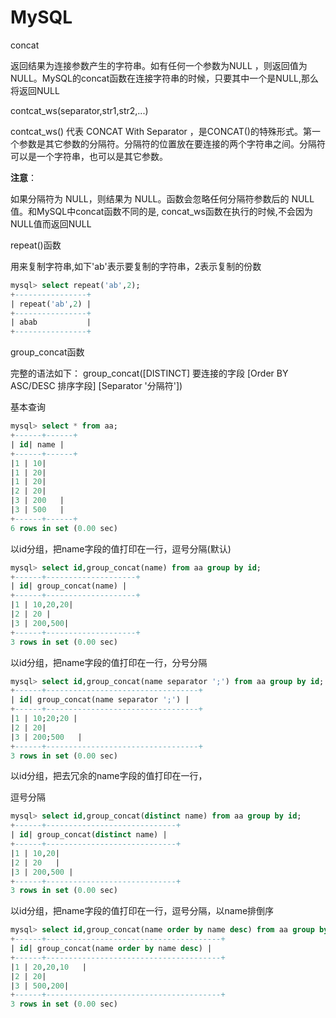 # MySQL

 concat

返回结果为连接参数产生的字符串。如有任何一个参数为NULL ，则返回值为 NULL。MySQL的concat函数在连接字符串的时候，只要其中一个是NULL,那么将返回NULL

contcat_ws(separator,str1,str2,...)

contcat_ws() 代表 CONCAT With Separator ，是CONCAT()的特殊形式。第一个参数是其它参数的分隔符。分隔符的位置放在要连接的两个字符串之间。分隔符可以是一个字符串，也可以是其它参数。

**注意**：

如果分隔符为 NULL，则结果为 NULL。函数会忽略任何分隔符参数后的 NULL 值。和MySQL中concat函数不同的是, concat_ws函数在执行的时候,不会因为NULL值而返回NULL

repeat()函数

 

用来复制字符串,如下'ab'表示要复制的字符串，2表示复制的份数

```sql
mysql> select repeat('ab',2);
+----------------+
| repeat('ab',2) |
+----------------+
| abab           |
+----------------+
```

group_concat函数


完整的语法如下：
group_concat([DISTINCT] 要连接的字段 [Order BY ASC/DESC 排序字段] [Separator '分隔符'])

基本查询

```sql
mysql> select * from aa;
+------+------+
| id| name |
+------+------+
|1 | 10|
|1 | 20|
|1 | 20|
|2 | 20|
|3 | 200   |
|3 | 500   |
+------+------+
6 rows in set (0.00 sec)
```

以id分组，把name字段的值打印在一行，逗号分隔(默认)

```sql
mysql> select id,group_concat(name) from aa group by id;
+------+--------------------+
| id| group_concat(name) |
+------+--------------------+
|1 | 10,20,20|
|2 | 20 |
|3 | 200,500|
+------+--------------------+
3 rows in set (0.00 sec)
```

以id分组，把name字段的值打印在一行，分号分隔

```sql
mysql> select id,group_concat(name separator ';') from aa group by id;
+------+----------------------------------+
| id| group_concat(name separator ';') |
+------+----------------------------------+
|1 | 10;20;20 |
|2 | 20|
|3 | 200;500   |
+------+----------------------------------+
3 rows in set (0.00 sec)
```

以id分组，把去冗余的name字段的值打印在一行，

逗号分隔

```sql
mysql> select id,group_concat(distinct name) from aa group by id;
+------+-----------------------------+
| id| group_concat(distinct name) |
+------+-----------------------------+
|1 | 10,20|
|2 | 20   |
|3 | 200,500 |
+------+-----------------------------+
3 rows in set (0.00 sec)
```

以id分组，把name字段的值打印在一行，逗号分隔，以name排倒序

```sql
mysql> select id,group_concat(name order by name desc) from aa group by id;
+------+---------------------------------------+
| id| group_concat(name order by name desc) |
+------+---------------------------------------+
|1 | 20,20,10   |
|2 | 20|
|3 | 500,200|
+------+---------------------------------------+
3 rows in set (0.00 sec)
```
